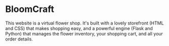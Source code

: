 # BloomCraft
This website is a virtual flower shop. It's built with a lovely storefront (HTML and CSS) that makes shopping easy, and a powerful engine (Flask and Python) that manages the flower inventory, your shopping cart, and all your order details.

